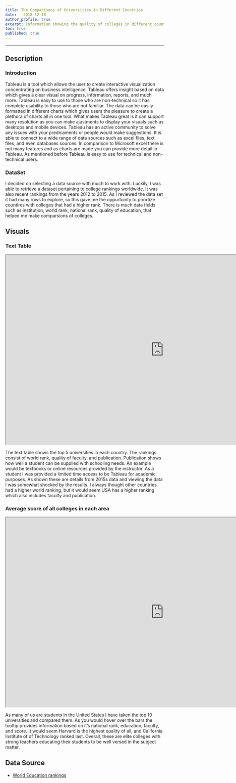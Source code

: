 ```yaml
---
title: The Comparisons of Universities in Different Countries 
date:   2018-12-18
author_profile: true
excerpt: Information showing the quality of colleges in different countries with viewings of dynamic visuals.
toc: true
published: true
---
```


---

## Description


### Introduction

Tableau is a tool which allows the user to create interactive visualization concentrating on business intelligence. Tableau offers insight based on data which gives a clear visual on progress, information, reports, and much more. Tableau is easy to use to those who are non-technical so it has complete usability to those who are not familiar. The data can be easily formatted in different charts which gives users the pleasure to create a plethora of charts all in one tool. What makes Tableau great is it can support many resolution as you can make ajustments to display your visuals such as desktops and mobile devices. Tableau has an active community to solve any issues with your predicaments or people would make suggestions. It is able to connect to a wide range of data sources such as excel files, text files, and even databases sources. In comparison to Microsoft excel there is not many features and as charts are made you can provide more detail in Tableau. As mentioned before Tableau is easy to use for technical and non-technical users.

### DataSet

I decided on selecting a data source with much to work with. Luckily, I was able to retrieve a dataset pertaining to college rankings worldwide. It was also recent rankings from the years 2012 to 2015. As I reviewed the data set it had many rows to explore, so this gave me the oppurtunity to priortize countires with colleges that had a higher rank. There is much data fields such as institution, world rank, national rank, quality of education,  that helped me make comparsions of colleges. 


## Visuals

### Text Table

<iframe src = "https://public.tableau.com/views/FinalProject_692/Overalltexttable?:embed=y&:display_count=yes" width="1000" height="600"></iframe>

The text table shows the top 5 universities in each country. The rankings consist of world rank, quality of faculty, and publication. Publication shows how well a student can be supplied with schooling needs. An example would be textbooks or online resources provided by the instructor. As a student I was provided a limited time access to be Tableau for academic purposes. As shown these are details from 2015s data and viewing the data I was somewhat shocked by the results. I always thought other countries had a higher world ranking, but it would seem USA has a higher ranking which also includes faculty and publication. 


### Average score of all colleges in each area

<iframe src = "https://public.tableau.com/views/Averagescoresoverall/Scores?:embed=y&:display_count=yes" width="1000" height="600></iframe> 

Recently, I showed the top 5 universities but I decided to show the relevant countries average score. I used a calculated field to show an average score of each year from all universities in each vicinity. I also included years from 2012 to 2015, and I added a parameter called proficiency to display what surpassed the certain score. I gave it 3 filters which are country, year, and alumni employment. It will give the user a chance to have different views of countries, years, and how the alumni employment can effect the numbers.  

### National Rankings

<iframe src = "https://public.tableau.com/shared/C9W3G58NK?:display_count=yes" width="1000" height="600"></iframe> 

As many of us are students in the United States I have taken the top 10 universities and compared them. As you would hover over the bars the tooltip provides information based on it’s national rank, education, faculty, and score. It would seem Harvard is the highest quality of all, and California Institute of of Technology ranked last. Overall, these are elite colleges with strong teachers educating their students to be well versed in the subject matter. 

## Data Source

* [World Education rankings](emon654.github.io/assets/cwurData.csv)
      
 
  

